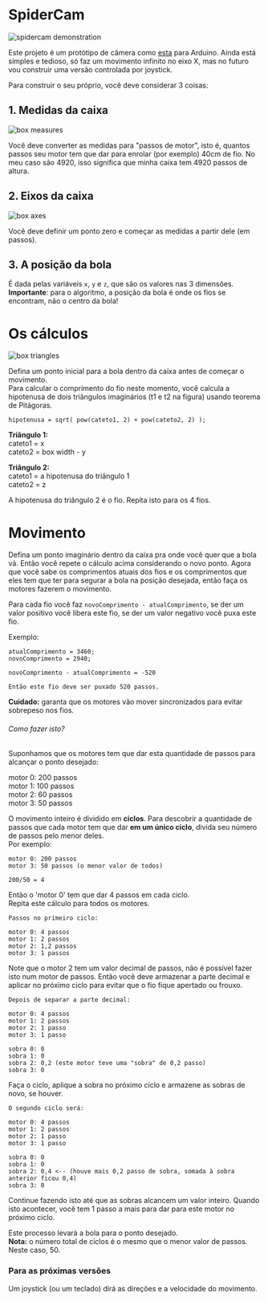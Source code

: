 # SpiderCam

![spidercam demonstration](https://github.com/dario-bandeira/SpiderCam/blob/master/img/spidercam_demonstration.gif)

Este projeto é um protótipo de câmera como <a href="https://youtu.be/wor4BFjbIyI?t=1m32s" target="_blank">esta</a> para Arduino.
Ainda está simples e tedioso, só faz um movimento infinito no eixo X, mas no futuro vou construir uma versão controlada por joystick.

Para construir o seu próprio, você deve considerar 3 coisas:

## 1. Medidas da caixa
![box measures](https://github.com/dario-bandeira/SpiderCam/blob/master/img/spidercam_measures.jpg)

Você deve converter as medidas para "passos de motor", isto é, quantos passos seu motor tem que dar para enrolar (por exemplo) 40cm de fio. No meu caso são 4920, isso significa que minha caixa tem 4920 passos de altura.

## 2. Eixos da caixa
![box axes](https://github.com/dario-bandeira/SpiderCam/blob/master/img/spidercam_dimensions.jpg)

Você deve definir um ponto zero e começar as medidas a partir dele (em passos).

## 3. A posição da bola
É dada pelas variáveis `x`, `y` e `z`, que são os valores nas 3 dimensões.<br>
**Importante**: para o algoritmo, a posição da bola é onde os fios se encontram, não o centro da bola!


# Os cálculos
![box triangles](https://github.com/dario-bandeira/SpiderCam/blob/master/img/spidercam_triangles.jpg)

Defina um ponto inicial para a bola dentro da caixa antes de começar o movimento.<br>
Para calcular o comprimento do fio neste momento, você calcula a hipotenusa de dois triângulos imaginários (t1 e t2 na figura) usando teorema de Pitágoras.
```
hipotenusa = sqrt( pow(cateto1, 2) + pow(cateto2, 2) );
```
**Triângulo 1:**<br>
cateto1 = x<br>
cateto2 = box width - y


**Triângulo 2:**<br>
cateto1 = a hipotenusa do triângulo 1<br>
cateto2 = z

A hipotenusa do triângulo 2 é o fio.
Repita isto para os 4 fios.

# Movimento
Defina um ponto imaginário dentro da caixa pra onde você quer que a bola vá. Então você repete o cálculo acima considerando o novo ponto.
Agora que você sabe os comprimentos atuais dos fios e os comprimentos que eles tem que ter para segurar a bola na posição desejada, então faça os motores fazerem o movimento.

Para cada fio você faz `novoComprimento - atualComprimento`, se der um valor positivo você libera este fio, se der um valor negativo você puxa este fio.

Exemplo:<br>
```
atualComprimento = 3460;
novoComprimento = 2940;

novoComprimento - atualComprimento = -520

Então este fio deve ser puxado 520 passos.
```

**Cuidado:** garanta que os motores vão mover sincronizados para evitar sobrepeso nos fios.

###### Como fazer isto?

Suponhamos que os motores tem que dar esta quantidade de passos para alcançar o ponto desejado:

motor 0: 200 passos<br>
motor 1: 100 passos<br>
motor 2: 60 passos<br>
motor 3: 50 passos

O movimento inteiro é dividido em **ciclos**. Para descobrir a quantidade de passos que cada motor tem que dar **em um único ciclo**, divida seu número de passos pelo menor deles.<br>
Por exemplo:

```
motor 0: 200 passos
motor 3: 50 passos (o menor valor de todos)

200/50 = 4
```

Então o 'motor 0' tem que dar 4 passos em cada ciclo.<br>
Repita este cálculo para todos os motores.

```
Passos no primeiro ciclo:

motor 0: 4 passos
motor 1: 2 passos
motor 2: 1,2 passos
motor 3: 1 passos
```

Note que o motor 2 tem um valor decimal de passos, não é possível fazer isto num motor de passos. Então você deve armazenar a parte decimal e aplicar no próximo ciclo para evitar que o fio fique apertado ou frouxo.

```
Depois de separar a parte decimal:

motor 0: 4 passos
motor 1: 2 passos
motor 2: 1 passo
motor 3: 1 passo

sobra 0: 0
sobra 1: 0
sobra 2: 0,2 (este motor teve uma "sobra" de 0,2 passo)
sobra 3: 0
```

Faça o ciclo, aplique a sobra no próximo ciclo e armazene as sobras de novo, se houver.

```
O segundo ciclo será:

motor 0: 4 passos
motor 1: 2 passos
motor 2: 1 passo
motor 3: 1 passo

sobra 0: 0
sobra 1: 0
sobra 2: 0,4 <-- (houve mais 0,2 passo de sobra, somada à sobra anterior ficou 0,4)
sobra 3: 0
```

Continue fazendo isto até que as sobras alcancem um valor inteiro. Quando isto acontecer, você tem 1 passo a mais para dar para este motor no próximo ciclo.

Este processo levará a bola para o ponto desejado.<br>
**Nota:** o número total de ciclos é o mesmo que o menor valor de passos. Neste caso, 50.

### Para as próximas versões
Um joystick (ou um teclado) dirá as direções e a velocidade do movimento.
